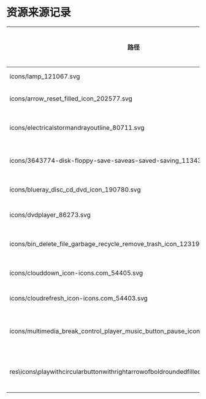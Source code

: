 # 资源来源记录



| 路径                                                         | 来源           | 是否修改 | 引入日期   | 来源链接                                                     |
| ------------------------------------------------------------ | -------------- | -------- | ---------- | ------------------------------------------------------------ |
| icons/lamp_121067.svg                                        | icon-icons.com | 是       | 2024/11/28 | <https://icon-icons.com/zh/图标/灯/121067>                   |
| icons/arrow_reset_filled_icon_202577.svg                     | icon-icons.com | 是       | 2024/11/28 | <https://icon-icons.com/icon/arrow-reset-filled/202577>      |
| icons/electricalstormandrayoutline_80711.svg                 | icon-icons.com | 否       | 2024/12/05 | <https://icon-icons.com/icon/electrical-storm-and-ray-outline/80711> |
| icons/3643774-disk-floppy-save-saveas-saved-saving_113433.svg | icon-icons.com | 是       | 2024/12/17 | <https://icon-icons.com/icon/disk-floppy-save-saveas-saved-saving/113433> |
| icons/blueray_disc_cd_dvd_icon_190780.svg                    | icon-icons.com | 是       | 2024/12/17 | <https://icon-icons.com/icon/blueray-disc-cd-dvd/190780>     |
| icons/dvdplayer_86273.svg                                    | icon-icons.com | 是       | 2024/12/17 | <https://icon-icons.com/icon/dvd-player/86273>               |
| icons/bin_delete_file_garbage_recycle_remove_trash_icon_123192.svg | icon-icons.com | 是       | 2024/12/17 | <https://icon-icons.com/icon/bin-delete-file-garbage-recycle-remove-trash/123192> |
| icons/clouddown_icon-icons.com_54405.svg                     | icon-icons.com |          | 2024/12/25 | <https://icon-icons.com/icon/cloud-down-download/54405>      |
| icons/cloudrefresh_icon-icons.com_54403.svg                  | icon-icons.com | 是       | 2024/12/25 | <https://icon-icons.com/icon/cloud-refresh-update/54403>     |
| icons/multimedia_break_control_player_music_button_pause_icon_219319.svg | icon-icons.com | 是       | 2025/4/23  | <https://icon-icons.com/icon/multimedia-break-control-player-music-button-pause/219319> |
| res\icons\playwithcircularbuttonwithrightarrowofboldroundedfilledtriangle_80162.svg | icon-icons.com | 是       | 2025/4/23  | <https://icon-icons.com/icon/play-with-circular-button-with-right-arrow-of-bold-rounded-filled-triangle/80162> |

